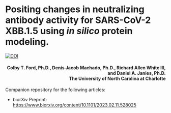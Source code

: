 # Positing changes in neutralizing antibody activity for SARS-CoV-2 XBB.1.5 using _in silico_ protein modeling.

[![DOI](https://zenodo.org/badge/DOI/10.1101/2023.2.11.528025.svg)](https://doi.org/10.1101/2023.2.11.528025)


<h4 align="right">Colby T. Ford, Ph.D., Denis Jacob Machado, Ph.D., Richard Allen White III, and Daniel A. Janies, Ph.D.<br>The University of North Carolina at Charlotte</h4>


Companion repository for the following articles:
- bior&Chi;iv Preprint: https://www.biorxiv.org/content/10.1101/2023.02.11.528025
